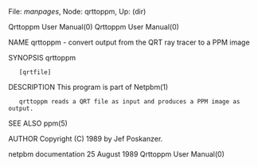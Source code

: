 File: *manpages*,  Node: qrttoppm,  Up: (dir)

Qrttoppm User Manual(0)                                Qrttoppm User Manual(0)



NAME
       qrttoppm - convert output from the QRT ray tracer to a PPM image


SYNOPSIS
       qrttoppm

       [qrtfile]


DESCRIPTION
       This program is part of Netpbm(1)

       qrttoppm reads a QRT file as input and produces a PPM image as output.


SEE ALSO
       ppm(5)



AUTHOR
       Copyright (C) 1989 by Jef Poskanzer.



netpbm documentation            25 August 1989         Qrttoppm User Manual(0)
